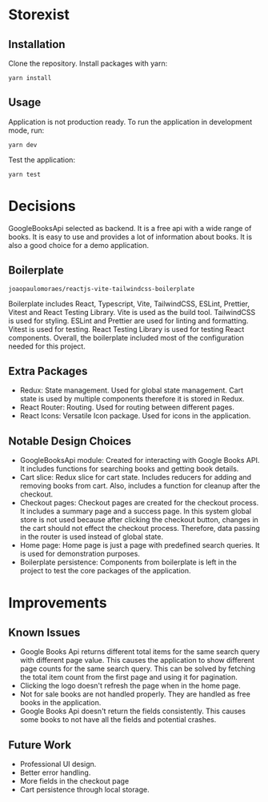 # Storexist

## Installation

Clone the repository.
Install packages with yarn:

```
yarn install
```

## Usage

Application is not production ready. To run the application in development mode, run:

```
yarn dev
```

Test the application:

```
yarn test
```

# Decisions

GoogleBooksApi selected as backend. It is a free api with a wide range of books. It is easy to use and provides a lot of information about books. It is also a good choice for a demo application.

## Boilerplate

```
joaopaulomoraes/reactjs-vite-tailwindcss-boilerplate
```

Boilerplate includes React, Typescript, Vite, TailwindCSS, ESLint, Prettier, Vitest and React Testing Library. Vite is used as the build tool.
TailwindCSS is used for styling. ESLint and Prettier are used for linting and formatting. Vitest is used for testing. React Testing Library is used for testing React components. Overall, the boilerplate included most of the configuration needed for this project.

## Extra Packages

- Redux: State management. Used for global state management. Cart state is used by multiple components therefore it is stored in Redux.
- React Router: Routing. Used for routing between different pages.
- React Icons: Versatile Icon package. Used for icons in the application.

## Notable Design Choices

- GoogleBooksApi module: Created for interacting with Google Books API. It includes functions for searching books and getting book details.
- Cart slice: Redux slice for cart state. Includes reducers for adding and removing books from cart. Also, includes a function for cleanup after the checkout.
- Checkout pages: Checkout pages are created for the checkout process. It includes a summary page and a success page. In this system global store is not used because after clicking the checkout button, changes in the cart should not effect the checkout process. Therefore, data passing in the router is used instead of global state.
- Home page: Home page is just a page with predefined search queries. It is used for demonstration purposes.
- Boilerplate persistence: Components from boilerplate is left in the project to test the core packages of the application.

# Improvements

## Known Issues

- Google Books Api returns different total items for the same search query with different page value. This causes the application to show different page counts for the same search query. This can be solved by fetching the total item count from the first page and using it for pagination.
- Clicking the logo doesn't refresh the page when in the home page.
- Not for sale books are not handled properly. They are handled as free books in the application.
- Google Books Api doesn't return the fields consistently. This causes some books to not have all the fields and potential crashes.

## Future Work

- Professional UI design.
- Better error handling.
- More fields in the checkout page
- Cart persistence through local storage.
